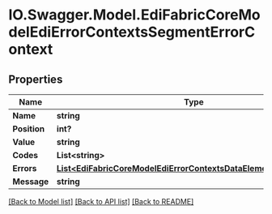# IO.Swagger.Model.EdiFabricCoreModelEdiErrorContextsSegmentErrorContext
## Properties

Name | Type | Description | Notes
------------ | ------------- | ------------- | -------------
**Name** | **string** |  | [optional] 
**Position** | **int?** |  | [optional] 
**Value** | **string** |  | [optional] 
**Codes** | **List&lt;string&gt;** |  | [optional] 
**Errors** | [**List&lt;EdiFabricCoreModelEdiErrorContextsDataElementErrorContext&gt;**](EdiFabricCoreModelEdiErrorContextsDataElementErrorContext.md) |  | [optional] 
**Message** | **string** |  | [optional] 

[[Back to Model list]](../README.md#documentation-for-models) [[Back to API list]](../README.md#documentation-for-api-endpoints) [[Back to README]](../README.md)

